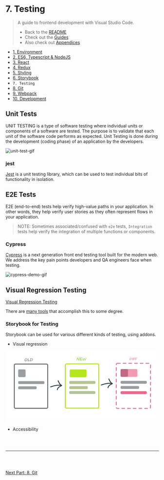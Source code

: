 # 7. Testing

> A guide to frontend development with Visual Studio Code.
>
> - Back to the [README](../../README.md)
> - Check out the [Guides](./guides/CryptoCharts.md)
> - Also check out [Appendices](./appendix/CodingStandards.md)

- [1. Environment](./1-Environment.md)
- [2. ES6, Typescript & NodeJS](./2-Javascript.md)
- [3. React](./3-React.md)
- [4. Redux](./4-Redux.md)
- [5. Styling](./5-Styling.md)
- [6. Storybook](./6-Storybook.md)
- `7. Testing`
- [8. Git](./8-Git.md)
- [9. Webpack](./9-Webpack.md)
- [10. Development](./10-Development.md)

## Unit Tests

UNIT TESTING is a type of software testing where individual units or components of a software are tested. The purpose is to validate that each unit of the software code performs as expected. Unit Testing is done during the development (coding phase) of an application by the developers.

![unit-test-gif](https://i2.wp.com/storage.googleapis.com/blog-images-backup/0*VrZeHrqiF-DiIQTa.gif?ssl=1)

### jest

[Jest](https://jestjs.io/) is a unit testing library, which can be used to test individual bits of functionality in isolation.

## E2E Tests

E2E (end-to-end) tests help verify high-value paths in your application. In other words, they help verify user stories as they often represent flows in your application.

> NOTE:
> Sometimes associated/confused with `e2e` tests, `Integration` tests help verify the integration of multiple functions or components.

### Cypress

[Cypress](https://www.cypress.io/) is a next generation front end testing tool built for the modern web. We address the key pain points developers and QA engineers face when testing.

![cypress-demo-gif](https://glebbahmutov.com/blog/images/powerful-cy-task/retry-ui.gif)

## Visual Regression Testing

[Visual Regression Testing](https://medium.com/loftbr/visual-regression-testing-eb74050f3366)

There are [many tools](https://github.com/mojoaxel/awesome-regression-testing) that accomplish this to some degree.
### Storybook for Testing
Storybook can be used for various different kinds of testing, using addons.

- Visual regression

![visual-regression](../assets/chapters/visual-regression-testing.png)

- Accessibility

<br />
<br />
<hr />
<br />
<br />

[Next Part: 8. Git](./8-Git.md)

<br />
<br />